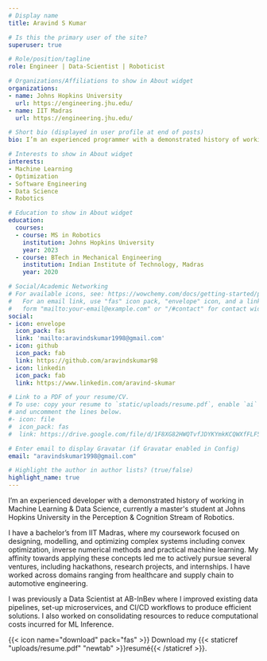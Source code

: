 ```yaml
---
# Display name
title: Aravind S Kumar

# Is this the primary user of the site?
superuser: true

# Role/position/tagline
role: Engineer | Data-Scientist | Roboticist

# Organizations/Affiliations to show in About widget
organizations:
- name: Johns Hopkins University
  url: https://engineering.jhu.edu/
- name: IIT Madras
  url: https://engineering.jhu.edu/

# Short bio (displayed in user profile at end of posts)
bio: I’m an experienced programmer with a demonstrated history of working in Data Science, currently a master's student at Johns Hopkins University in the Perception & Cognition Stream of Robotics. 

# Interests to show in About widget
interests:
- Machine Learning
- Optimization 
- Software Engineering
- Data Science
- Robotics

# Education to show in About widget
education:
  courses:
  - course: MS in Robotics
    institution: Johns Hopkins University
    year: 2023
  - course: BTech in Mechanical Engineering
    institution: Indian Institute of Technology, Madras
    year: 2020

# Social/Academic Networking
# For available icons, see: https://wowchemy.com/docs/getting-started/page-builder/#icons
#   For an email link, use "fas" icon pack, "envelope" icon, and a link in the
#   form "mailto:your-email@example.com" or "/#contact" for contact widget.
social:
- icon: envelope
  icon_pack: fas
  link: 'mailto:aravindskumar1998@gmail.com'
- icon: github
  icon_pack: fab
  link: https://github.com/aravindskumar98
- icon: linkedin
  icon_pack: fab
  link: https://www.linkedin.com/aravind-skumar

# Link to a PDF of your resume/CV.
# To use: copy your resume to `static/uploads/resume.pdf`, enable `ai` icons in `params.toml`, 
# and uncomment the lines below.
#- icon: file
#  icon_pack: fas
#  link: https://drive.google.com/file/d/1F8XG82HWQTvfJDYKYmkKCQWXfFLF5wZS/view?usp=sharing

# Enter email to display Gravatar (if Gravatar enabled in Config)
email: "aravindskumar1998@gmail.com"

# Highlight the author in author lists? (true/false)
highlight_name: true
---
```


I’m an experienced developer with a demonstrated history of working in Machine Learning & Data Science, currently a master's student at Johns Hopkins University in the Perception & Cognition Stream of Robotics. 

I have a bachelor’s from IIT Madras, where my coursework focused on designing, modelling, and optimizing complex systems including convex optimization, inverse numerical methods and practical machine learning. My affinity towards applying these concepts led me to actively pursue several ventures, including hackathons, research projects, and internships. I have worked across domains ranging from healthcare and supply chain to automotive engineering. 

I was previously a Data Scientist at AB-InBev where I improved existing data pipelines, set-up microservices, and CI/CD workflows to produce efficient solutions. I also worked on consolidating resources to reduce computational costs incurred for ML Inference. 

{{< icon name="download" pack="fas" >}} Download my {{< staticref "uploads/resume.pdf" "newtab" >}}resumé{{< /staticref >}}.

